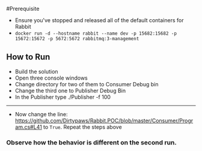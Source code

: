 #Prerequisite

* Ensure you've stopped and released all of the default containers for Rabbit
* `docker run -d --hostname rabbit --name dev -p 15682:15682 -p 15672:15672 -p 5672:5672 rabbitmq:3-management`

## How to Run

* Build the solution
* Open three console windows
* Change directory for two of them to Consumer Debug bin
* Change the third one to Publisher Debug Bin
* In the Publisher type ./Publisher -f 100

---

* Now change the line: https://github.com/Dirtypaws/Rabbit.POC/blob/master/Consumer/Program.cs#L41 to `True`. Repeat the steps above

### Observe how the behavior is different on the second run.